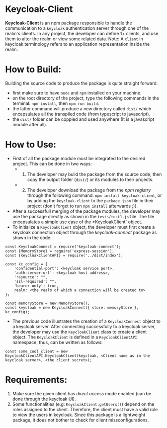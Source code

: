 # Keycloak-Client
**Keycloak-Client** is an npm package responsible to handle the communication to a `keycloak` authentication server through one of the realm's clients. In any project, the developer can define 1+ clients, and use them to alter the realm or view some related data. Note: A `client` in keycloak terminology refers to an application representation inside the realm. 

# How to Build:
Building the source code to produce the package is quite straight forward: 
* first make sure to have `node` and `npm` installed on your machine.
* on the root directory of the project, type the following commands in the terminal: `npm install`, then `npm run build`.
* the latter command will produce a new directory called `dist/` which encapsulates all the transpiled code (from typescript to javascript).
* the `dist/` folder can be coppied and used anywhere (It is a javascript module after all).


# How to Use:
* First of all the package module must be integrated to the desired project. This can be done in two ways:
  * 1) The developer may build the package from the source code, then copy the output folder (`dist/`) or its modules to their projects.
  * 2) The developer download the package from the *npm registry* through the following command: `npm install keycloak-client`, or by adding the `keycloak-client` to the `package.json` file in their project (don't forget to run `npm install` afterwards ;)).
* After a successfull merging of the package modules, the developer may use the package directly as shown in the `tests/test1.js` file. The file encapsulates a simple use case of the *KeycloakClient` object. 
* To initialize a `KeycloakClient` object, the developer must first create a keycloak connection object through the *keycloak-connect* package as shown in the code:

```
const KeycloakConnect = require('keycloak-connect');
const {MemoryStore} = require('express-session');
const {KeycloakClientAPI} = require('../dist/index');

const kc_config = {
    'confidential-port': <keycloak service port>,
    'auth-server-url': <keycloak host address>,
    'resource': "", 
    'ssl-required': "",
    'bearer-only': true,
    realm: <the realm of which a connection will be created to>
};

const memoryStore = new MemoryStore();                       
const keycloak = new KeycloakConnect({ store: memoryStore }, kc_config);
```
* The previous code illustrates the creation of a `KeycloakConnect` object to a keycloak server. After connecting successfully to a keycloak server, the developer may use the `KeycloakClient` class to create a client object. The `KeycloakClient` is defined in a `KeycloakClientAPI` namespace, thus, can be written as follows:
```
const some_cool_client = new KeycloakClientAPI.KeycloakClient(keycloak, <Client name as in the keycloak server>, <the client secret>);
```

# Requirements:
1) Make sure the given client has *direct access* mode enabled (can be done through the keycloak UI).
2) Some functionalities (e.g: `KeycloakClient.getUsers()`) depend on the roles assigned to the client. Therefore, the client must have a valid role to view the users in keycloak. Since this package is a lightweight package, it does not bother to check for client missconfigurations.

